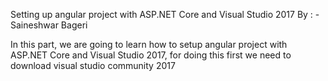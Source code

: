 Setting up angular project with ASP.NET Core and Visual Studio 2017
By : - Saineshwar Bageri

In this part, we are going to learn how to setup angular project with ASP.NET Core and Visual Studio 2017,
for doing this first we need to download visual studio community 2017 

